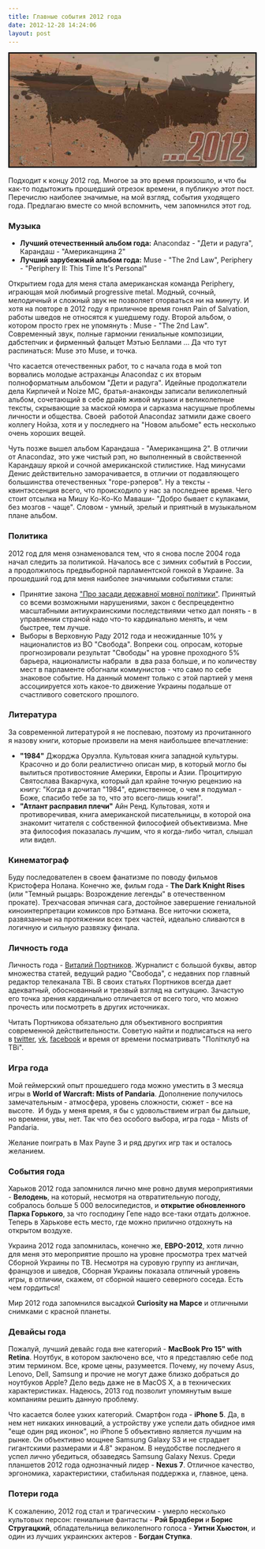 ```yaml
---
title: Главные события 2012 года
date: 2012-12-28 14:24:06
layout: post
---
```


![2012 The End](/static/2012-12-28/2012/2012-end-of-year.jpg)

Подходит к концу 2012 год. Многое за это время произошло, и что бы как-то подытожить прошедший отрезок времени, я публикую этот пост. Перечислю наиболее значимые, на мой взгляд, события уходящего года. Предлагаю вместе со мной вспомнить, чем запомнился этот год.

<!--more-->

### Музыка

  - **Лучший отечественный альбом года:** Anacondaz - "Дети и радуга", Карандаш - "Американщина 2"
  - **Лучший зарубежный альбом года:** Muse - "The 2nd Law", Periphery - "Periphery II: This Time It's Personal"

Открытием года для меня стала американская команда Periphery, играющая мой любимый progressive metal. Модный, сочный, мелодичный и сложный звук не позволяет оторваться ни на минуту. И хотя на повторе в 2012 году я приличное время гонял Pain of Salvation, работы шведов не относятся к ушедшему году. Второй альбом, о котором просто грех не упомянуть : Muse - "The 2nd Law". Современный звук, полные гармонии гениальные композиции, дабстепчик и фирменный фальцет Мэтью Беллами ... Да что тут распинаться: Muse это Muse, и точка.

Что касается отечественных работ, то с начала года в мой топ ворвались молодые астраханцы Anacondaz с их вторым полноформатным альбомом "Дети и радуга". Идейные продолжатели дела Кирпичей и Noize MC, братья-анаконды записали великолепный альбом, сочетающий в себе драйв живой музыки и великолепные тексты, скрывающие за маской юмора и сарказма насущные проблемы личности и общества. Своей  работой Anacondaz затмили даже своего коллегу Нойза, хотя и у последнего на "Новом альбоме" есть несколько очень хороших вещей.

Чуть позже вышел альбом Карандаша - "Американщина 2". В отличии от Anacondaz, это уже чистый рэп, но выполненный в свойственной Карандашу яркой и сочной американской стилистике. Над минусами Денис действительно заморачивается, в отличии от подавляющего большинства отечественных "горе-рэперов". Ну а тексты - квинтэссенция всего, что происходило у нас за последнее время. Чего стоит отсылка на Мишу Ко-Ко-Ко Маваши- "Добро бывает с кулаками, без мозгов - чаще". Словом - умный, зрелый и приятный в музыкальном плане альбом.

### Политика

2012 год для меня ознаменовался тем, что я снова после 2004 года начал следить за политикой. Началось все с зимних событий в России, а продолжилось предвыборной парламентской гонкой в Украине. За прошедший год для меня наиболее значимыми событиями стали:

  - Принятие закона ["Про засади державної мовної політики"](http://zakon2.rada.gov.ua/laws/show/5029-17). Принятый со всеми возможными нарушениями, закон с беспрецедентно масштабными антиукраинскими последствиями четко дал понять - в управлении страной надо что-то кардинально менять, и чем быстрее, тем лучше.
  - Выборы в Верховную Раду 2012 года и неожиданные 10% у националистов из ВО "Свобода". Вопреки соц. опросам, которые прогнозировали результат "Свободы" на уровне проходного 5% барьера, националисты набрали  в два раза больше, и по количеству мест в парламенте обогнали коммунистов - что само по себе знаковое событие. На данный момент только с этой партией у меня ассоциируется хоть какое-то движение Украины подальше от счастливого советского прошлого.

### Литература

За современной литературой я не поспеваю, поэтому из прочитанного я назову книги, которые произвели на меня наибольшее впечатление:

  - **"1984"** Джорджа Оруэлла. Культовая книга западной культуры. Красочно и до боли реалистично описан мир, в который могло бы вылиться противостояние Америки, Европы и Азии. Процитирую Святослава Вакарчука, который дал крайне точную рецензию на книгу: "Когда я дочитал "1984", единственное, о чем я подумал - Боже, спасибо тебе за то, что это всего-лишь книга!".
  - **"Атлант расправил плечи"** Айн Ренд. Культовая, хотя и противоречивая, книга американской писательницы, в которой она знакомит читателя с собственной философией объективизма. Мне эта философия показалась лучшим, что я когда-либо читал, слышал или видел.

### Кинематограф

Буду последователен в своем фанатизме по поводу фильмов Кристофера Нолана. Конечно же, фильм года - **The Dark Knight Rises** (или "Темный рыцарь: Возрождение легенды" в отечественном прокате). Трехчасовая эпичная сага, достойное завершение гениальной киноинтерпретации комиксов про Бэтмана. Все ниточки сюжета, развязанные на протяжении всех трех частей, идеально сливаются в логичную и сильную развязку финала.

### Личность года

Личность года - [Виталий Портников](http://ru.wikipedia.org/wiki/%D0%92%D0%B8%D1%82%D0%B0%D0%BB%D0%B8%D0%B9_%D0%9F%D0%BE%D1%80%D1%82%D0%BD%D0%B8%D0%BA%D0%BE%D0%B2). Журналист с большой буквы, автор множества статей, ведущий радио "Свобода", с недавних пор главный редактор телеканала ТВi. В своих статьях Портников всегда дает адекватный, обоснованный и трезвый взгляд на ситуацию. Зачастую его точка зрения кардинально отличается от всего того, что можно прочесть или посмотреть в других источниках.

Читать Портникова обязательно для объективного восприятия современной действительности. Советую найти и подписаться на него в [twitter](https://twitter.com/portnikov), [vk](http://vk.com/portnikov), [facebook](http://www.facebook.com/portnikov) и время от времени посматривать "Політклуб на ТВі".

### Игра года

Мой геймерский опыт прошедшего года можно уместить в 3 месяца игры в **World of Warcraft: Mists of Pandaria**. Дополнение получилось замечательным - атмосфера, уровень сложности, сюжет - все на высоте.  И будь у меня время, я бы с удовольствием играл бы дальше, но времени, увы, нет. Так что без особого выбора, игра года - Mists of Pandaria.

Желание поиграть в Max Payne 3 и ряд других игр так и осталось желанием.

### События года

Харьков 2012 года запомнился лично мне ровно двумя мероприятиями - **Велодень**, на который, несмотря на отвратительную погоду, собралось больше 5 000 велосипедистов, и **открытие обновленного Парка Горького**, за что господину Гепе надо все-таки отдать должное. Теперь в Харькове есть место, где можно прилично отдохнуть на открытом воздухе.

Украина 2012 года запомнилась, конечно же, **ЕВРО-2012**, хотя лично для меня это мероприятие прошло на уровне просмотра трех матчей Сборной Украины по ТВ. Несмотря на суровую группу из англичан, французов и шведов, Сборная Украины показала отличный уровень игры, в отличии, скажем, от сборной нашего северного соседа. Есть чем гордиться!

Мир 2012 года запомнился высадкой **Curiosity на Марсе** и отличными снимками с красной планеты.

### Девайсы года

Пожалуй, лучший девайс года вне категорий - **MacBook Pro 15" with Retina**. Ноутбук, в котором заключено все, что я представляю себе под этим термином. Все, кроме цены, разумеется. Почему, ну почему Asus, Lenovo, Dell, Samsung и прочие не могут даже близко добраться до ноутбуков Apple? Дело ведь даже не в MacOS X, а в технических характеристиках. Надеюсь, 2013 год позволит упомянутым выше компаниям решить данную проблему.

Что касается более узких категорий. Смартфон года - **iPhone 5**. Да, в нем нет никаких инноваций, а устройству уже успели дать обидное имя "еще один ряд иконок", но iPhone 5 объективно является лучшим на рынке. Он объективно мощнее Samsung Galaxy S3 и не страдает гигантскими размерами и 4.8" экраном. В неудобстве последнего я успел лично убедиться, обзаведясь Samsung Galaxy Nexus.
Среди планшетов 2012 года однозначный лидер - **Nexus 7**. Отличное качество, эргономика, характеристики, стабильная поддержка и, главное, цена.

### Потери года

К сожалению, 2012 год стал и трагическим - умерло несколько культовых персон: гениальные фантасты - **Рэй Брэдбери** и **Борис Стругацкий**, обладательница великолепного голоса - **Уитни Хьюстон**, и один из лучших украинских актеров - **Богдан Ступка**.
